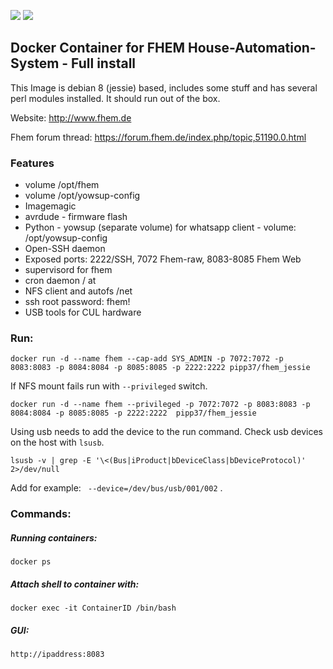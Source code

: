 [![](https://images.microbadger.com/badges/image/pipp37/fhem_jessie.svg)](https://microbadger.com/images/pipp37/fhem_jessie "Get your own image badge on microbadger.com")
[![](https://images.microbadger.com/badges/version/pipp37/fhem_jessie.svg)](https://microbadger.com/images/pipp37/fhem_jessie "Get your own version badge on microbadger.com")
 
## Docker Container for FHEM House-Automation-System - Full install
This Image is debian 8 (jessie) based, includes some stuff and has several perl modules installed. It should run out of the box.

Website: http://www.fhem.de

Fhem forum thread: https://forum.fhem.de/index.php/topic,51190.0.html

### Features
* volume /opt/fhem
* volume /opt/yowsup-config
* Imagemagic
* avrdude - firmware flash
* Python - yowsup (separate volume) for whatsapp client - volume: /opt/yowsup-config
* Open-SSH daemon
* Exposed ports: 2222/SSH, 7072 Fhem-raw, 8083-8085 Fhem Web
* supervisord for fhem
* cron daemon / at
* NFS client and autofs /net
* ssh root password: fhem!
* USB tools for CUL hardware

### Run:
    docker run -d --name fhem --cap-add SYS_ADMIN -p 7072:7072 -p 8083:8083 -p 8084:8084 -p 8085:8085 -p 2222:2222 pipp37/fhem_jessie
   
If NFS mount fails run with `--privileged` switch.

    docker run -d --name fhem --privileged -p 7072:7072 -p 8083:8083 -p 8084:8084 -p 8085:8085 -p 2222:2222  pipp37/fhem_jessie


Using  usb  needs to add the device to the run command.  Check usb devices on the host with ` lsusb `.

` lsusb -v | grep -E '\<(Bus|iProduct|bDeviceClass|bDeviceProtocol)' 2>/dev/null `

Add for example: `  --device=/dev/bus/usb/001/002 ` .


### Commands:
##### Running containers:
    docker ps
##### Attach shell to container with:
    docker exec -it ContainerID /bin/bash
##### GUI:
    http://ipaddress:8083
